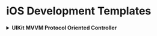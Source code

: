 # iOS Development Templates

<details>
<summary><b>UIKit MVVM Protocol Oriented Controller</b></summary>
<p>
  
**Controller**
```swift
class MyTemplatesController: UIViewController {

    // MARK: Properties
    
    private let viewModel: MyTemplatesViewModel

    init(viewModel: MyTemplatesViewModel = .init()) {
        self.viewModel = viewModel

        super.init(nibName: nil, bundle: nil)

        viewModel.output = self
    }

    required init?(coder: NSCoder) {
        fatalError("init(coder:) has not been implemented")
    }

    override func viewDidLoad() {
        super.viewDidLoad()

        viewModel.input?.viewDidLoad()
    }
}

// MARK: - MyTemplatesOutput

extension MyTemplatesController: MyTemplatesOutput {

    func refresh() {
        // Refresh data or UI
    }
}
```
  
**View Model**
```swift
class MyTemplatesViewModel {

    weak var input: MyTemplatesInput?
    weak var output: MyTemplatesOutput?

    init() {
        input = self
    }
}

// MARK: - MyTemplatesInput

extension MyTemplatesViewModel: MyTemplatesInput {

    func viewDidLoad() {
        // Run some logic

        output?.refresh()
    }
}
```

**Protocols**
```swift
protocol MyTemplatesInput: AnyObject {
    func viewDidLoad()
}

protocol MyTemplatesOutput: AnyObject {
    func refresh()
}
```
</p>
</details>  
